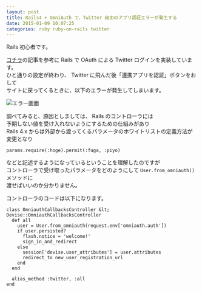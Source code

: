 ```yaml
---
layout: post
title: Rails4 + OmniAuth で、Twitter 経由のアプリ認証エラーが発生する
date: 2015-01-09 10:07:25
categories: ruby ruby-on-rails twitter
---
```

<p>Rails 初心者です。</p>

<p><a href="http://ruby-rails.hatenadiary.com/entry/20140805/1407200400" rel="nofollow noreferrer">コチラ</a>の記事を参考に Rails で OAuth による Twitter ログインを実装しています。<br>
ひと通りの設定が終わり、 Twitter に飛んだ後「連携アプリを認証」ボタンをおして<br>
サイトに戻ってくるときに、以下のエラーが発生してしまいます。</p>

<p><img src="https://i.stack.imgur.com/DHL3q.png" alt="エラー画面"></p>

<p>調べてみると、原因としましては、 Rails のコントローラには<br>
予期しない値を受け入れないようにするための仕組みがあり<br>
Rails 4.x からは外部から渡ってくるパラメータのホワイトリストの定義方法が変更となり</p>

```
params.require(:hoge).permit(:fuga, :piyo)
```

<p>などと記述するようになっているということを理解したのですが<br>
コントローラで受け取ったパラメータをどのようにして <code>User.from_omniauth()</code> メソッドに<br>
渡せばいいのか分かりません。</p>

<p>コントローラのコードは以下になります。</p>

```
class OmniauthCallbacksController &lt; Devise::OmniauthCallbacksController
  def all
    user = User.from_omniauth(request.env['omniauth.auth'])
    if user.persisted?
      flash.notice = 'welcome!'
      sign_in_and_redirect
    else
      session['devise.user_attributes'] = user.attributes
      redirect_to new_user_registration_url
    end
  end

  alias_method :twitter, :all
end
```
